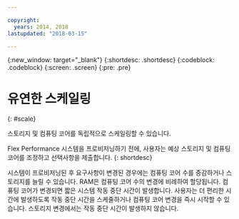 ```yaml
---

copyright:
  years: 2014, 2018
lastupdated: "2018-03-15"

---
```


<!-- Attribute definitions --> 
{:new_window: target="_blank"}
{:shortdesc: .shortdesc}
{:codeblock: .codeblock}
{:screen: .screen}
{:pre: .pre}

# 유연한 스케일링
{: #scale}

스토리지 및 컴퓨팅 코어를 독립적으로 스케일링할 수 있습니다. 

Flex Performance 시스템을 프로비저닝하기 전에, 사용자는 예상 스토리지 및 컴퓨팅 코어를 조정하고 선택사항을 제출합니다.
{: shortdesc}

시스템이 프로비저닝된 후 요구사항이 변경된 경우에는 컴퓨팅 코어 수를 증감하거나 스토리지를 늘릴 수 있습니다. RAM은 컴퓨팅 코어 수의 변경에 비례하여 할당됩니다. 컴퓨팅 코어가 변경되면 짧은 시스템 작동 중단 시간이 발생합니다. 사용자는 더 편리한 시간에 발생하도록 작동 중단 시간을 스케줄하거나 컴퓨팅 코어 변경을 즉시 시작할 수 있습니다. 스토리지 변경에서는 작동 중단 시간이 발생하지 않습니다.  
